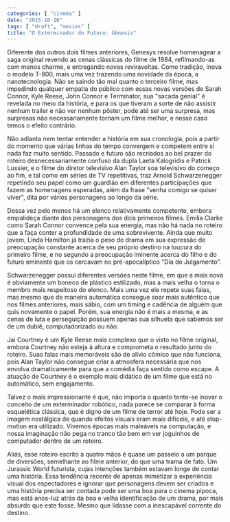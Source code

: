 ```yaml
---
categories: [ "cinema" ]
date: "2015-10-16"
tags: [ "draft", "movies" ]
title: "O Exterminador do Futuro: Gênesis"
---
```

Diferente dos outros dois filmes anteriores, Genesys resolve homenagear a
saga original revendo as cenas clássicas do filme de 1984, refilmando-as
com menos charme, e entregando novas reviravoltas. Como tradição,
inova o modelo T-800, mais uma vez trazendo uma novidade da época,
a nanotecnologia. Não se saindo tão mal quanto o terceiro filme,
mas impedindo qualquer empatia do público com essas novas versões de
Sarah Connor, Kyle Reese, John Connor e Terminator, sua "sacada genial"
é revelada no meio da história, e para os que tiveram a sorte de não
assistir nenhum trailer e não ver nenhum pôster, pode até ser uma
surpresa, mas surpresas não necessariamente tornam um filme melhor,
e nesse caso temos o efeito contrário.

Não adianta nem tentar entender a história em sua cronologia, pois a
partir do momento que várias linhas do tempo convergem e competem entre
si nada faz muito sentido. Passado e futuro são recriados ao bel prazer
do roteiro desnecessariamente confuso da dupla Laeta Kalogridis e Patrick
Lussier, e o filme do diretor televisivo Alan Taylor soa televisivo do
começo ao fim, e tal como em séries de TV repetitivas, traz Arnold
Schwarzenegger repetindo seu papel como um guardião em diferentes
participações que fazem as homenagens esperadas, além da frase "venha
comigo se quiser viver", dita por vários personagens ao longo da série.

Dessa vez pelo menos há um elenco relativamente competente, embora
empalideça diante dos personagens dos dois primeiros filmes. Emilia
Clarke como Sarah Connor convence pela sua energia, mas não há nada no
roteiro que a faça conter a profundidade de uma sobrevivente. Ainda que
muito jovem, Linda Hamilton já trazia o peso do drama em sua expressão
de preocupação constante acerca de seu próprio destino na loucura do
primeiro filme, e no segundo a preocupação iminente acerca do filho
e do futuro eminente que os cercavam no pré-apocalíptico "Dia do
Julgamento".

Schwarzenegger possui diferentes versões neste filme, em que a mais nova
é obviamente um boneco de plástico estilizado, mas a mais velha o torna
o membro mais respeitoso do elenco. Mais uma vez ele repete suas falas,
mas mesmo que de maneira automática consegue soar mais autêntico que
nos filmes anteriores, mais sábio, com um timing e cadência de alguém
que quis novamente o papel. Porém, sua energia não é mais a mesma,
e as cenas de luta e perseguição possuem apenas sua silhueta que
sabemos ser de um dublê, computadorizado ou não.

Jai Courtney é um Kyle Reese mais complexo que o visto no filme original,
embora Courtney não esteja à altura e comprometa o resultado junto do
roteiro. Suas falas mais memoráveis são de alívio cômico que não
funciona, pois Alan Taylor não consegue criar a atmosfera necessária
que nos envolva dramaticamente para que a comédia faça sentido como
escape. A atuação de Courtney é o exemplo mais didático de um filme
que está no automático, sem engajamento.

Talvez o mais impressionante é que, não importa o quanto tente-se inovar
o conceito de um exterminador robótico, nada parece se comparar à forma
esquelética clássica, que é digno de um filme de terror até hoje. Pode
ser a imagem nostálgica de quando efeitos visuais eram mais difíceis,
e até stop-motion era utilizado. Vivemos épocas mais maleáveis na
computação, e nossa imaginação não pega no tranco tão bem em ver
joguinhos de computador dentro de um roteiro.

Aliás, esse roteiro escrito a quatro mãos é quase um passeio a um
parque de diversões, semelhante ao filme anterior, do que uma trama
de fato. Um Jurassic World futurista, cujas intenções também estavam
longe de contar uma história. Essa tendência recente de apenas mimetizar
a experiência visual dos espectadores e ignorar que personagens devem
ser criados e uma história precisa ser contada pode ser uma boa para o
cinema pipoca, mas está anos-luz atrás da boa e velha identificação
de um drama, por mais absurdo que este fosse. Mesmo que lidasse com a
inescapável corrente do destino.
